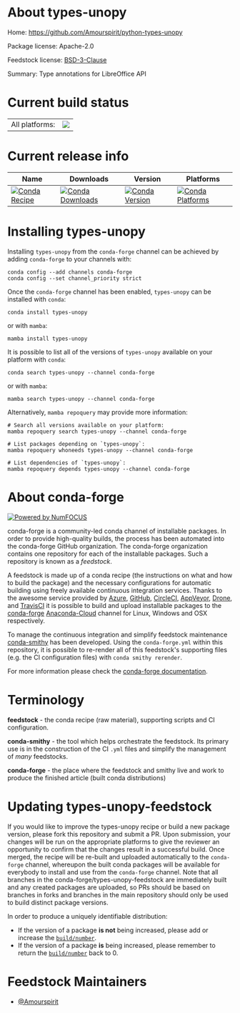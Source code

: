 About types-unopy
=================

Home: https://github.com/Amourspirit/python-types-unopy

Package license: Apache-2.0

Feedstock license: [BSD-3-Clause](https://github.com/conda-forge/types-unopy-feedstock/blob/main/LICENSE.txt)

Summary: Type annotations for LibreOffice API

Current build status
====================


<table><tr><td>All platforms:</td>
    <td>
      <a href="https://dev.azure.com/conda-forge/feedstock-builds/_build/latest?definitionId=16053&branchName=main">
        <img src="https://dev.azure.com/conda-forge/feedstock-builds/_apis/build/status/types-unopy-feedstock?branchName=main">
      </a>
    </td>
  </tr>
</table>

Current release info
====================

| Name | Downloads | Version | Platforms |
| --- | --- | --- | --- |
| [![Conda Recipe](https://img.shields.io/badge/recipe-types--unopy-green.svg)](https://anaconda.org/conda-forge/types-unopy) | [![Conda Downloads](https://img.shields.io/conda/dn/conda-forge/types-unopy.svg)](https://anaconda.org/conda-forge/types-unopy) | [![Conda Version](https://img.shields.io/conda/vn/conda-forge/types-unopy.svg)](https://anaconda.org/conda-forge/types-unopy) | [![Conda Platforms](https://img.shields.io/conda/pn/conda-forge/types-unopy.svg)](https://anaconda.org/conda-forge/types-unopy) |

Installing types-unopy
======================

Installing `types-unopy` from the `conda-forge` channel can be achieved by adding `conda-forge` to your channels with:

```
conda config --add channels conda-forge
conda config --set channel_priority strict
```

Once the `conda-forge` channel has been enabled, `types-unopy` can be installed with `conda`:

```
conda install types-unopy
```

or with `mamba`:

```
mamba install types-unopy
```

It is possible to list all of the versions of `types-unopy` available on your platform with `conda`:

```
conda search types-unopy --channel conda-forge
```

or with `mamba`:

```
mamba search types-unopy --channel conda-forge
```

Alternatively, `mamba repoquery` may provide more information:

```
# Search all versions available on your platform:
mamba repoquery search types-unopy --channel conda-forge

# List packages depending on `types-unopy`:
mamba repoquery whoneeds types-unopy --channel conda-forge

# List dependencies of `types-unopy`:
mamba repoquery depends types-unopy --channel conda-forge
```


About conda-forge
=================

[![Powered by
NumFOCUS](https://img.shields.io/badge/powered%20by-NumFOCUS-orange.svg?style=flat&colorA=E1523D&colorB=007D8A)](https://numfocus.org)

conda-forge is a community-led conda channel of installable packages.
In order to provide high-quality builds, the process has been automated into the
conda-forge GitHub organization. The conda-forge organization contains one repository
for each of the installable packages. Such a repository is known as a *feedstock*.

A feedstock is made up of a conda recipe (the instructions on what and how to build
the package) and the necessary configurations for automatic building using freely
available continuous integration services. Thanks to the awesome service provided by
[Azure](https://azure.microsoft.com/en-us/services/devops/), [GitHub](https://github.com/),
[CircleCI](https://circleci.com/), [AppVeyor](https://www.appveyor.com/),
[Drone](https://cloud.drone.io/welcome), and [TravisCI](https://travis-ci.com/)
it is possible to build and upload installable packages to the
[conda-forge](https://anaconda.org/conda-forge) [Anaconda-Cloud](https://anaconda.org/)
channel for Linux, Windows and OSX respectively.

To manage the continuous integration and simplify feedstock maintenance
[conda-smithy](https://github.com/conda-forge/conda-smithy) has been developed.
Using the ``conda-forge.yml`` within this repository, it is possible to re-render all of
this feedstock's supporting files (e.g. the CI configuration files) with ``conda smithy rerender``.

For more information please check the [conda-forge documentation](https://conda-forge.org/docs/).

Terminology
===========

**feedstock** - the conda recipe (raw material), supporting scripts and CI configuration.

**conda-smithy** - the tool which helps orchestrate the feedstock.
                   Its primary use is in the construction of the CI ``.yml`` files
                   and simplify the management of *many* feedstocks.

**conda-forge** - the place where the feedstock and smithy live and work to
                  produce the finished article (built conda distributions)


Updating types-unopy-feedstock
==============================

If you would like to improve the types-unopy recipe or build a new
package version, please fork this repository and submit a PR. Upon submission,
your changes will be run on the appropriate platforms to give the reviewer an
opportunity to confirm that the changes result in a successful build. Once
merged, the recipe will be re-built and uploaded automatically to the
`conda-forge` channel, whereupon the built conda packages will be available for
everybody to install and use from the `conda-forge` channel.
Note that all branches in the conda-forge/types-unopy-feedstock are
immediately built and any created packages are uploaded, so PRs should be based
on branches in forks and branches in the main repository should only be used to
build distinct package versions.

In order to produce a uniquely identifiable distribution:
 * If the version of a package **is not** being increased, please add or increase
   the [``build/number``](https://docs.conda.io/projects/conda-build/en/latest/resources/define-metadata.html#build-number-and-string).
 * If the version of a package **is** being increased, please remember to return
   the [``build/number``](https://docs.conda.io/projects/conda-build/en/latest/resources/define-metadata.html#build-number-and-string)
   back to 0.

Feedstock Maintainers
=====================

* [@Amourspirit](https://github.com/Amourspirit/)

